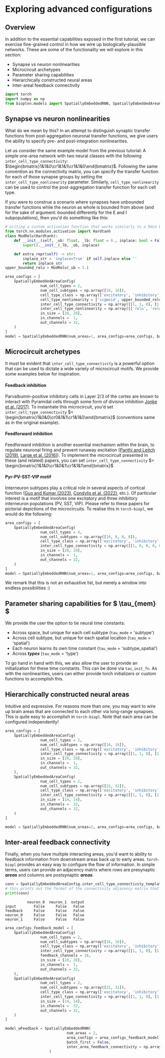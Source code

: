 # Exploring advanced configurations

## Overview

In addition to the essential capabilities exposed in the first tutorial, we can exercise fine-grained control in how we wire up biologically-plausible networks. These are some of the functionality we will explore in this section:

- Synapse vs neuron nonlinearities
- Microcircuit archetypes
- Parameter sharing capabilities
- Hierarchically constructed neural areas
- Inter-areal feedback connectivity


```python
import torch
import numpy as np
from bioplnn.models import SpatiallyEmbeddedRNN, SpatiallyEmbeddedAreaConfig
```

## Synapse vs neuron nonlinearities

What do we mean by this? In an attempt to distinguish synaptic transfer functions from post-aggregation neuronal transfer functions, we give users the ability to specify pre- and post-integration nonlinearities. 

Let us consider the same example model from the previous tutorial: A simple one-area network with two neural classes with the following `inter_cell_type_connectivity`: $\begin{bmatrix}1&1&0\cr1&1&1\cr1&1&0\end{bmatrix}$. Following the same convention as the connectivity matrix, you can specify the transfer function for each of those synapse groups by setting the `inter_cell_type_nonlinearity` parameter. Similarly, `cell_type_nonlinearity` can be used to control the post-aggregation transfer function for each cell type.

If you were to construe a scenario where synapses have unbounded transfer functions while the neuron as whole is bounded from above (and for the sake of argument: bounded differently for the E and I subpopulations), then you'd do something like this:


```python
# writing a custom activation function that works similarly to a ReLU but is bounded from above!
from torch.nn.modules.activation import Hardtanh
class ModRelu(Hardtanh):
    def __init__(self, _ub: float, _lb: float = 0., inplace: bool = False):
        super().__init__(_lb, _ub, inplace)

    def extra_repr(self) -> str:
        inplace_str = 'inplace=True' if self.inplace else ''
        return inplace_str
upper_bounded_relu = ModRelu(_ub = 5.)
```


```python
area_configs = [
    SpatiallyEmbeddedAreaConfig(
                num_cell_types = 2,
                num_cell_subtypes = np.array([16, 16]),
                cell_type_class = np.array(['excitatory', 'inhibitory']),
                cell_type_nonlinearity = ['sigmoid', upper_bounded_relu],
                inter_cell_type_connectivity = np.array([[1, 1, 0], [1, 1, 1], [1, 1, 0]]),
                inter_cell_type_nonlinearity = np.array([['relu', 'relu', ''], ['relu', 'relu', 'relu'], ['relu', 'relu', '']]),
                in_size = [28, 28],
                in_channels =  1,
                out_channels = 32,
    )
]
model = SpatiallyEmbeddedRNN(num_areas=1, area_configs=area_configs, batch_first=False)
```

## Microcircuit archetypes

It must be evident that `inter_cell_type_connectivity` is a powerful option that can be used to dictate a wide variety of microcircuit motifs. We provide some examples below for inspiration.

#### Feedback inhibition
Parvalbumin-positive inhibitory cells in Layer 2/3 of the cortex are known to interact with Pyramidal cells through some form of divisive inhibition [Jonke et al. (2017)](https://www.jneurosci.org/content/37/35/8511). To instantiate this microcircuit, you'd set `inter_cell_type_connectivity` $= \begin{bmatrix}1&0&0\cr0&1&1\cr1&1&0\end{bmatrix}$ (conventions same as in the original example).

#### Feedforward inhibition
Feedforward inhibition is another essential mechanism within the brain, to regulate neuronal firing and prevent runaway excitation ([Panthi and Leitch (2019)](https://pubmed.ncbi.nlm.nih.gov/31494287/), [Large et al. (2016)](https://pmc.ncbi.nlm.nih.gov/articles/PMC4776521/)). To implement the microcircuit presented in these (and related) papers, you can set `inter_cell_type_connectivity` $= \begin{bmatrix}1&1&0\cr1&0&1\cr1&1&1\end{bmatrix}$

#### Pyr-PV-SST-VIP motif
Interneuron subtypes play a critical role in several aspects of cortical function ([Guo and Kumar (2023)](https://www.nature.com/articles/s42003-023-05231-0), [Condylis et al. (2022)](https://www.science.org/doi/10.1126/science.abl5981), etc.). Of particular interest is a motif that involves one excitatory and three inhibitory interneuron populations (PV, SST, VIP). Please refer to these papers for pictorial depictions of the microcircuits. To realise this in `torch-biopl`, we would do the following:


```python
area_configs = [
    SpatiallyEmbeddedAreaConfig(
                num_cell_types = 4,
                num_cell_subtypes = np.array([16, 8, 8, 8]),
                cell_type_class = np.array(['excitatory', 'inhibitory', 'inhibitory', 'inhibitory']),
                inter_cell_type_connectivity = np.array([[1, 0, 0, 0, 0], [1, 1, 1, 1, 1], [1, 1, 0, 0, 0], [1, 1, 0, 1, 0], [0, 0, 1, 0, 0]]),
                in_size = [28, 28],
                in_channels =  1,
                out_channels = 32,
    )
]
model = SpatiallyEmbeddedRNN(num_areas=1, area_configs=area_configs, batch_first=False)
```

We remark that this is not an exhaustive list, but merely a window into endless possibilities :)

## Parameter sharing capabilities for $ \tau_{mem} $

We provide the user the option to tie neural time constants:
- Across space, but unique for each cell subtype (`tau_mode` = 'subtype')
- Across cell subtype, but unique for each spatial location (`tau_mode` = 'spatial')
- Each neuron learns its own time constant (`tau_mode` = 'subtype_spatial')
- Across ***types*** (`tau_mode` = 'type')

To go hand in hand with this, we also allow the user to provide an initialization for these time constants. This can be done via `tau_init_fn`. As with the nonlinearities, users can either provide torch initializers or custom functions to accomplish this.

## Hierarchically constructed neural areas

Intuitive and expressive. For reasons more than one, you may want to wire up brain areas that are connected to each other via long-range synapses. This is quite easy to accomplish in `torch-biopl`. Note that each area can be configured independently!


```python
area_configs = [
    SpatiallyEmbeddedAreaConfig(
                num_cell_types = 2,
                num_cell_subtypes = np.array([16, 16]),
                cell_type_class = np.array(['excitatory', 'inhibitory']),
                inter_cell_type_connectivity = np.array([[1, 1, 0], [1, 1, 1], [1, 1, 0]]),
                in_size = [28, 28],
                in_channels =  1,
                out_channels = 32,
    ),
    SpatiallyEmbeddedAreaConfig(
                num_cell_types = 2,
                num_cell_subtypes = np.array([32, 32]),
                cell_type_class = np.array(['excitatory', 'inhibitory']),
                inter_cell_type_connectivity = np.array([[1, 1, 0], [1, 1, 1], [1, 1, 0]]),
                in_size = [14, 14],
                in_channels =  32,
                out_channels = 32,
    )
]

model = SpatiallyEmbeddedRNN(num_areas=2, area_configs=area_configs, batch_first=False)
```

## Inter-areal feedback connectivity

Finally, when you have multiple interacting areas, you'd want to ability to feedback information from downstream areas back up to early areas. `torch-biopl` provides an easy way to configure the flow of information. In simple terms, users can provide an adjacency matrix where rows are presynaptic ***areas*** and columns are postsynaptic ***areas***.


```python
conn = SpatiallyEmbeddedAreaConfig.inter_cell_type_connectivity_template_df(use_feedback=True, num_cell_types=2)
# this prints out the format of the connectivity adjacency matrix that you can follow
print(conn)
```

              neuron_0  neuron_1  output
    input        False     False   False
    feedback     False     False   False
    neuron_0     False     False   False
    neuron_1     False     False   False



```python
area_configs_feedback_model = [
    SpatiallyEmbeddedAreaConfig(
                num_cell_types = 2,
                num_cell_subtypes = np.array([16, 16]),
                cell_type_class = np.array(['excitatory', 'inhibitory']),
                inter_cell_type_connectivity = np.array([[1, 1, 0], [1, 0, 0], [1, 1, 1], [1, 1, 0]]),
                feedback_channels = 16,
                in_size = [28, 28],
                in_channels =  1,
                out_channels = 32,
    ),
    SpatiallyEmbeddedAreaConfig(
                num_cell_types = 2,
                num_cell_subtypes = np.array([32, 32]),
                cell_type_class = np.array(['excitatory', 'inhibitory']),
                inter_cell_type_connectivity = np.array([[1, 1, 0], [1, 1, 1], [1, 1, 0]]),
                in_size = [14, 14],
                in_channels =  32,
                out_channels = 32,
    )
]

model_wFeedback = SpatiallyEmbeddedRNN(
                            num_areas = 2, 
                            area_configs = area_configs_feedback_model, 
                            batch_first = False,
                            inter_area_feedback_connectivity = np.array([[0, 0],[1, 0]])
                    )
```
